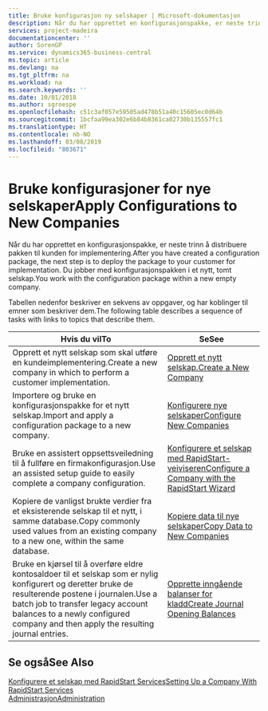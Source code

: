 ```yaml
---
title: Bruke konfigurasjon ny selskaper | Microsoft-dokumentasjon
description: Når du har opprettet en konfigurasjonspakke, er neste trinn å distribuere pakken til kunden for implementering. Du bruker konfigurasjonen for et nytt, tomt selskap.
services: project-madeira
documentationcenter: ''
author: SorenGP
ms.service: dynamics365-business-central
ms.topic: article
ms.devlang: na
ms.tgt_pltfrm: na
ms.workload: na
ms.search.keywords: ''
ms.date: 10/01/2018
ms.author: sgroespe
ms.openlocfilehash: c51c3af057e59505ad478b51a40c15605ec0d64b
ms.sourcegitcommit: 1bcfaa99ea302e6b84b8361ca02730b135557fc1
ms.translationtype: HT
ms.contentlocale: nb-NO
ms.lasthandoff: 03/08/2019
ms.locfileid: "803671"
---
```

# <a name="apply-configurations-to-new-companies"></a><span data-ttu-id="8c6b3-104">Bruke konfigurasjoner for nye selskaper</span><span class="sxs-lookup"><span data-stu-id="8c6b3-104">Apply Configurations to New Companies</span></span>
<span data-ttu-id="8c6b3-105">Når du har opprettet en konfigurasjonspakke, er neste trinn å distribuere pakken til kunden for implementering.</span><span class="sxs-lookup"><span data-stu-id="8c6b3-105">After you have created a configuration package, the next step is to deploy the package to your customer for implementation.</span></span> <span data-ttu-id="8c6b3-106">Du jobber med konfigurasjonspakken i et nytt, tomt selskap.</span><span class="sxs-lookup"><span data-stu-id="8c6b3-106">You work with the configuration package within a new empty company.</span></span>  

 <span data-ttu-id="8c6b3-107">Tabellen nedenfor beskriver en sekvens av oppgaver, og har koblinger til emner som beskriver dem.</span><span class="sxs-lookup"><span data-stu-id="8c6b3-107">The following table describes a sequence of tasks with links to topics that describe them.</span></span>

|<span data-ttu-id="8c6b3-108">**Hvis du vil**</span><span class="sxs-lookup"><span data-stu-id="8c6b3-108">**To**</span></span>|<span data-ttu-id="8c6b3-109">**Se**</span><span class="sxs-lookup"><span data-stu-id="8c6b3-109">**See**</span></span>|  
|------------|-------------|  
|<span data-ttu-id="8c6b3-110">Opprett et nytt selskap som skal utføre en kundeimplementering.</span><span class="sxs-lookup"><span data-stu-id="8c6b3-110">Create a new company in which to perform a customer implementation.</span></span>|[<span data-ttu-id="8c6b3-111">Opprett et nytt selskap.</span><span class="sxs-lookup"><span data-stu-id="8c6b3-111">Create a New Company</span></span>](admin-how-to-create-a-new-company.md)|  
|<span data-ttu-id="8c6b3-112">Importere og bruke en konfigurasjonspakke for et nytt selskap.</span><span class="sxs-lookup"><span data-stu-id="8c6b3-112">Import and apply a configuration package to a new company.</span></span>|[<span data-ttu-id="8c6b3-113">Konfigurere nye selskaper</span><span class="sxs-lookup"><span data-stu-id="8c6b3-113">Configure New Companies</span></span>](admin-how-to-configure-new-companies.md)|  
|<span data-ttu-id="8c6b3-114">Bruke en assistert oppsettsveiledning til å fullføre en firmakonfigurasjon.</span><span class="sxs-lookup"><span data-stu-id="8c6b3-114">Use an assisted setup guide to easily complete a company configuration.</span></span>|[<span data-ttu-id="8c6b3-115">Konfigurere et selskap med RapidStart-veiviseren</span><span class="sxs-lookup"><span data-stu-id="8c6b3-115">Configure a Company with the RapidStart Wizard</span></span>](admin-how-to-configure-a-company-with-the-rapidstart-wizard.md)|
|<span data-ttu-id="8c6b3-116">Kopiere de vanligst brukte verdier fra et eksisterende selskap til et nytt, i samme database.</span><span class="sxs-lookup"><span data-stu-id="8c6b3-116">Copy commonly used values from an existing company to a new one, within the same database.</span></span>|[<span data-ttu-id="8c6b3-117">Kopiere data til nye selskaper</span><span class="sxs-lookup"><span data-stu-id="8c6b3-117">Copy Data to New Companies</span></span>](admin-how-to-copy-data-to-new-companies.md)|  
|<span data-ttu-id="8c6b3-118">Bruke en kjørsel til å overføre eldre kontosaldoer til et selskap som er nylig konfigurert og deretter bruke de resulterende postene i journalen.</span><span class="sxs-lookup"><span data-stu-id="8c6b3-118">Use a batch job to transfer legacy account balances to a newly configured company and then apply the resulting journal entries.</span></span>|[<span data-ttu-id="8c6b3-119">Opprette inngående balanser for kladd</span><span class="sxs-lookup"><span data-stu-id="8c6b3-119">Create Journal Opening Balances</span></span>](admin-how-to-create-journal-opening-balances.md)|  

## <a name="see-also"></a><span data-ttu-id="8c6b3-120">Se også</span><span class="sxs-lookup"><span data-stu-id="8c6b3-120">See Also</span></span>  
[<span data-ttu-id="8c6b3-121">Konfigurere et selskap med RapidStart Services</span><span class="sxs-lookup"><span data-stu-id="8c6b3-121">Setting Up a Company With RapidStart Services</span></span>](admin-set-up-a-company-with-rapidstart.md)  
[<span data-ttu-id="8c6b3-122">Administrasjon</span><span class="sxs-lookup"><span data-stu-id="8c6b3-122">Administration</span></span>](admin-setup-and-administration.md)

